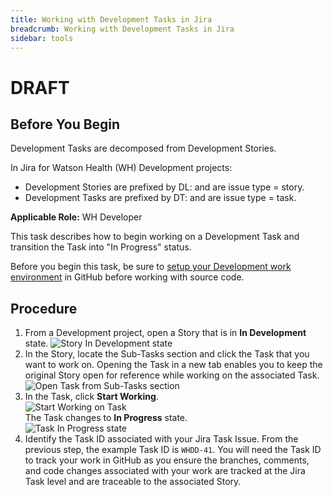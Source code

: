 ```yaml
---
title: Working with Development Tasks in Jira
breadcrumb: Working with Development Tasks in Jira
sidebar: tools
---
```


# DRAFT

## Before You Begin
Development Tasks are decomposed from Development Stories.

In Jira for Watson Health (WH) Development projects:
- Development Stories are prefixed by DL: and are issue type = story.
- Development Tasks are prefixed by DT: and are issue type = task.

**Applicable Role:**  WH Developer

This task describes how to begin working on a Development Task and transition the Task into "In Progress" status.

Before you begin this task, be sure to [setup your Development work environment](../jira_setup_devenv_GitHub) in GitHub before working with source code.

## Procedure

1. From a Development project, open a Story that is in **In Development** state.
![Story In Development state](https://pages.github.ibm.com/watson-health-playbook/resources/images/tools/jira/scm_story_in_devstate.png "Story In Development state")
1. In the Story, locate the Sub-Tasks section and click the Task that you want to work on. Opening the Task in a new tab enables you to keep the original Story open for reference while working on the associated Task.
![Open Task from Sub-Tasks section](https://pages.github.ibm.com/watson-health-playbook/resources/images/tools/jira/scm_story_opentask_fromstory.png "Open Task from Sub-Tasks section")
1. In the Task, click **Start Working**.<br>
![Start Working on Task](https://pages.github.ibm.com/watson-health-playbook/resources/images/tools/jira/scm_task_startworking.png "Start Working on Task")<br>
The Task changes to **In Progress** state.<br>
![Task In Progress state](https://pages.github.ibm.com/watson-health-playbook/resources/images/tools/jira/scm_task_inprogress.png "Task In Progress state")
1. Identify the Task ID associated with your Jira Task Issue.  From the previous step, the example Task ID is `WHDD-41`.  You will need the Task ID to track your work in GitHub as you ensure the branches, comments, and code changes associated with your work are tracked at the Jira Task level and are traceable to the associated Story.
